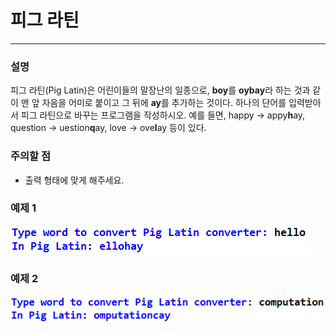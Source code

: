 # 피그 라틴
****
### 설명
피그 라틴(Pig Latin)은 어린이들의 말장난의 일종으로, **boy**를 **oybay**라 하는 것과 같이 맨 앞 자음을 어미로 붙이고 그 뒤에 **ay**를 추가하는 것이다. 하나의 단어를 입력받아서 피그 라틴으로 바꾸는 프로그램을 작성하시오.
예를 들면, happy → appy**h**ay, question → uestion**q**ay, love → ove**l**ay 등이 있다.

### 주의할 점
- 출력 형태에 맞게 해주세요.

### 예제 1
![](/week04/p1/00.png)

### 예제 2
![](/week04/p1/01.png)
